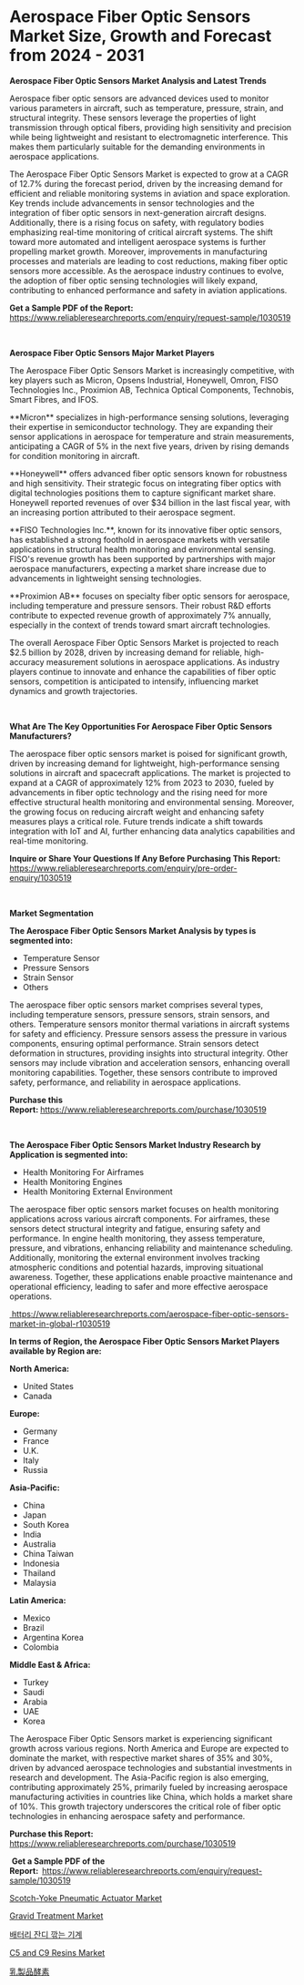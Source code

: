 <p><h1>Aerospace Fiber Optic Sensors Market Size, Growth and Forecast from 2024 - 2031</h1></p><p><strong>Aerospace Fiber Optic Sensors Market Analysis and Latest Trends</strong></p>
<p><p>Aerospace fiber optic sensors are advanced devices used to monitor various parameters in aircraft, such as temperature, pressure, strain, and structural integrity. These sensors leverage the properties of light transmission through optical fibers, providing high sensitivity and precision while being lightweight and resistant to electromagnetic interference. This makes them particularly suitable for the demanding environments in aerospace applications.</p><p>The Aerospace Fiber Optic Sensors Market is expected to grow at a CAGR of 12.7% during the forecast period, driven by the increasing demand for efficient and reliable monitoring systems in aviation and space exploration. Key trends include advancements in sensor technologies and the integration of fiber optic sensors in next-generation aircraft designs. Additionally, there is a rising focus on safety, with regulatory bodies emphasizing real-time monitoring of critical aircraft systems. The shift toward more automated and intelligent aerospace systems is further propelling market growth. Moreover, improvements in manufacturing processes and materials are leading to cost reductions, making fiber optic sensors more accessible. As the aerospace industry continues to evolve, the adoption of fiber optic sensing technologies will likely expand, contributing to enhanced performance and safety in aviation applications.</p></p>
<p><strong>Get a Sample PDF of the Report:&nbsp;</strong> <a href="https://www.reliableresearchreports.com/enquiry/request-sample/1030519">https://www.reliableresearchreports.com/enquiry/request-sample/1030519</a></p>
<p>&nbsp;</p>
<p><strong>Aerospace Fiber Optic Sensors Major Market Players</strong></p>
<p><p>The Aerospace Fiber Optic Sensors Market is increasingly competitive, with key players such as Micron, Opsens Industrial, Honeywell, Omron, FISO Technologies Inc., Proximion AB, Technica Optical Components, Technobis, Smart Fibres, and IFOS.</p><p>**Micron** specializes in high-performance sensing solutions, leveraging their expertise in semiconductor technology. They are expanding their sensor applications in aerospace for temperature and strain measurements, anticipating a CAGR of 5% in the next five years, driven by rising demands for condition monitoring in aircraft.</p><p>**Honeywell** offers advanced fiber optic sensors known for robustness and high sensitivity. Their strategic focus on integrating fiber optics with digital technologies positions them to capture significant market share. Honeywell reported revenues of over $34 billion in the last fiscal year, with an increasing portion attributed to their aerospace segment.</p><p>**FISO Technologies Inc.**, known for its innovative fiber optic sensors, has established a strong foothold in aerospace markets with versatile applications in structural health monitoring and environmental sensing. FISO's revenue growth has been supported by partnerships with major aerospace manufacturers, expecting a market share increase due to advancements in lightweight sensing technologies.</p><p>**Proximion AB** focuses on specialty fiber optic sensors for aerospace, including temperature and pressure sensors. Their robust R&D efforts contribute to expected revenue growth of approximately 7% annually, especially in the context of trends toward smart aircraft technologies.</p><p>The overall Aerospace Fiber Optic Sensors Market is projected to reach $2.5 billion by 2028, driven by increasing demand for reliable, high-accuracy measurement solutions in aerospace applications. As industry players continue to innovate and enhance the capabilities of fiber optic sensors, competition is anticipated to intensify, influencing market dynamics and growth trajectories.</p></p>
<p>&nbsp;</p>
<p><strong>What Are The Key Opportunities For Aerospace Fiber Optic Sensors Manufacturers?</strong></p>
<p><p>The aerospace fiber optic sensors market is poised for significant growth, driven by increasing demand for lightweight, high-performance sensing solutions in aircraft and spacecraft applications. The market is projected to expand at a CAGR of approximately 12% from 2023 to 2030, fueled by advancements in fiber optic technology and the rising need for more effective structural health monitoring and environmental sensing. Moreover, the growing focus on reducing aircraft weight and enhancing safety measures plays a critical role. Future trends indicate a shift towards integration with IoT and AI, further enhancing data analytics capabilities and real-time monitoring.</p></p>
<p><strong>Inquire or Share Your Questions If Any Before Purchasing This Report:</strong> <a href="https://www.reliableresearchreports.com/enquiry/pre-order-enquiry/1030519">https://www.reliableresearchreports.com/enquiry/pre-order-enquiry/1030519</a></p>
<p>&nbsp;</p>
<p><strong>Market Segmentation</strong></p>
<p><strong>The Aerospace Fiber Optic Sensors Market Analysis by types is segmented into:</strong></p>
<p><ul><li>Temperature Sensor</li><li>Pressure Sensors</li><li>Strain Sensor</li><li>Others</li></ul></p>
<p><p>The aerospace fiber optic sensors market comprises several types, including temperature sensors, pressure sensors, strain sensors, and others. Temperature sensors monitor thermal variations in aircraft systems for safety and efficiency. Pressure sensors assess the pressure in various components, ensuring optimal performance. Strain sensors detect deformation in structures, providing insights into structural integrity. Other sensors may include vibration and acceleration sensors, enhancing overall monitoring capabilities. Together, these sensors contribute to improved safety, performance, and reliability in aerospace applications.</p></p>
<p><strong>Purchase this Report:&nbsp;</strong><a href="https://www.reliableresearchreports.com/purchase/1030519">https://www.reliableresearchreports.com/purchase/1030519</a></p>
<p>&nbsp;</p>
<p><strong>The Aerospace Fiber Optic Sensors Market Industry Research by Application is segmented into:</strong></p>
<p><ul><li>Health Monitoring For Airframes</li><li>Health Monitoring Engines</li><li>Health Monitoring External Environment</li></ul></p>
<p><p>The aerospace fiber optic sensors market focuses on health monitoring applications across various aircraft components. For airframes, these sensors detect structural integrity and fatigue, ensuring safety and performance. In engine health monitoring, they assess temperature, pressure, and vibrations, enhancing reliability and maintenance scheduling. Additionally, monitoring the external environment involves tracking atmospheric conditions and potential hazards, improving situational awareness. Together, these applications enable proactive maintenance and operational efficiency, leading to safer and more effective aerospace operations.</p></p>
<p><a href="https://www.reliableresearchreports.com/aerospace-fiber-optic-sensors-market-in-global-r1030519">&nbsp;https://www.reliableresearchreports.com/aerospace-fiber-optic-sensors-market-in-global-r1030519</a></p>
<p><strong>In terms of Region, the Aerospace Fiber Optic Sensors Market Players available by Region are:</strong></p>
<p>
    <p> <strong> North America: </strong>
        <ul>
            <li>United States</li>
            <li>Canada</li>
        </ul>
        </p> 
    <p> <strong> Europe: </strong>
        <ul>
            <li>Germany</li>
            <li>France</li>
            <li>U.K.</li>
            <li>Italy</li>
            <li>Russia</li>
        </ul>
        </p> 
    <p> <strong> Asia-Pacific: </strong>
        <ul>
            <li>China</li>
            <li>Japan</li>
            <li>South Korea</li>
            <li>India</li>
            <li>Australia</li>
            <li>China Taiwan</li>
            <li>Indonesia</li>
            <li>Thailand</li>
            <li>Malaysia</li>
        </ul>
        </p> 
    <p> <strong> Latin America: </strong>
        <ul>
            <li>Mexico</li>
            <li>Brazil</li>
            <li>Argentina Korea</li>
            <li>Colombia</li>
        </ul>
        </p> 
    <p> <strong> Middle East & Africa: </strong>
        <ul>
            <li>Turkey</li>
            <li>Saudi</li>
            <li>Arabia</li>
            <li>UAE</li>
            <li>Korea</li>
        </ul>
    </p>
    </p>
<p><p>The Aerospace Fiber Optic Sensors market is experiencing significant growth across various regions. North America and Europe are expected to dominate the market, with respective market shares of 35% and 30%, driven by advanced aerospace technologies and substantial investments in research and development. The Asia-Pacific region is also emerging, contributing approximately 25%, primarily fueled by increasing aerospace manufacturing activities in countries like China, which holds a market share of 10%. This growth trajectory underscores the critical role of fiber optic technologies in enhancing aerospace safety and performance.</p></p>
<p><strong>Purchase this Report: </strong><a href="https://www.reliableresearchreports.com/purchase/1030519">https://www.reliableresearchreports.com/purchase/1030519</a></p>
<p>&nbsp;<strong>Get a Sample PDF of the Report:&nbsp;&nbsp;</strong><a href="https://www.reliableresearchreports.com/enquiry/request-sample/1030519">https://www.reliableresearchreports.com/enquiry/request-sample/1030519</a></p>
<p><strong></strong></p>
<p><p><a href="https://github.com/ChiragRp1/Market-Research-Report-List-6/blob/main/scotch-yoke-pneumatic-actuator-market.md">Scotch-Yoke Pneumatic Actuator Market</a></p><p><a href="https://issuu.com/reportprime-2/docs/gravid-treatment-market-size-2030.p_56e2cf92fb13bd">Gravid Treatment Market</a></p><p><a href="https://medium.com/@wpzbonrg51/%EC%A0%84%EC%A7%80-%EC%9E%94%EB%94%94-%EA%B9%8E%EB%8A%94-%EA%B8%B0%EA%B3%84-%EC%8B%9C%EC%9E%A5-%EC%A1%B0%EC%82%AC-%EB%B3%B4%EA%B3%A0%EC%84%9C-2031%EB%85%84%EA%B9%8C%EC%A7%80-4-4-%EC%9D%98-%EC%97%B0%ED%8F%89%EA%B7%A0-%EC%84%B1%EC%9E%A5%EB%A5%A0%EB%A1%9C-%EC%84%B1%EC%9E%A5%ED%95%98%EB%8A%94-%EC%A0%84%EC%A7%80-%EC%9E%94%EB%94%94-%EA%B9%8E%EB%8A%94-%EA%B8%B0%EA%B3%84-%EC%8B%9C%EC%9E%A5%EC%9D%98-%EC%8B%9C%EC%9E%A5-%EA%B7%9C%EB%AA%A8-%EB%B0%8F-%EC%88%98%EC%9D%B5-%EB%B6%84%EC%84%9D-%ED%83%90%EC%83%89-ff1f941392b8">배터리 잔디 깎는 기계</a></p><p><a href="https://medium.com/@mslonkoss21/c5-and-c9-resins-market-share-market-analysis-growth-trends-forecasts-for-period-from-2024-1161dc98ba54">C5 and C9 Resins Market</a></p><p><a href="https://medium.com/@grarrity46/%E3%82%B0%E3%83%AD%E3%83%BC%E3%83%90%E3%83%AB%E4%B9%B3%E8%A3%BD%E5%93%81%E9%85%B5%E7%B4%A0%E5%B8%82%E5%A0%B4%E3%82%BB%E3%82%AF%E3%82%BF%E3%83%BC-2024%E5%B9%B4-2031%E5%B9%B4-%E5%B8%82%E5%A0%B4%E6%8C%87%E6%A8%99%E3%81%A8%E5%B8%82%E5%A0%B4%E6%88%A6%E7%95%A5%E3%81%AE%E6%B4%9E%E5%AF%9F-9d9b6eebdc73">乳製品酵素</a></p></p>